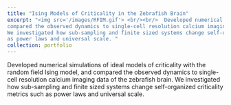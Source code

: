 ```yaml
---
title: "Ising Models of Criticality in the Zebrafish Brain"
excerpt: "<img src='/images/RFIM.gif'> <br/><br/>  Developed numerical simulations of ideal models of criticality with the random field Ising model, and
compared the observed dynamics to single-cell resolution calcium imaging data of the zebrafish brain.
We investigated how sub-sampling and finite sized systems change self-organized criticality metrics such
as power laws and universal scale. "
collection: portfolio
---
```


Developed numerical simulations of ideal models of criticality with the random field Ising model, and compared the observed dynamics to single-cell resolution calcium imaging data of the zebrafish brain. We investigated how sub-sampling and finite sized systems change self-organized criticality metrics such as power laws and universal scale.

